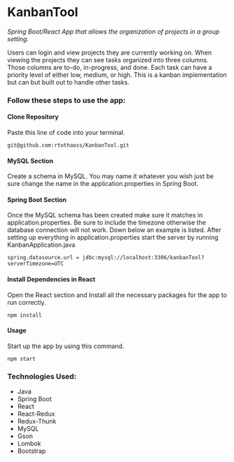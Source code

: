 # KanbanTool
*Spring Boot/React App that allows the organization of projects in a group setting.*

<!--![alt text](https://media.giphy.com/media/U6k41BdMeH83hH7y5H/giphy.gif 'Picutre App in Action')-->

Users can login and view projects they are currently working on. When viewing the projects they can see tasks organized into three columns. Those columns are to-do, in-progress, and done. Each task can have a priority level of either low, medium, or high. This is a kanban implementation but can but built out to handle other tasks.

### Follow these steps to use the app:

#### Clone Repository
Paste this line of code into your terminal.

`` git@github.com:rtothaoss/KanbanTool.git ``



#### MySQL Section

Create a schema in MySQL. You may name it whatever you wish just be sure change the name in the application.properties in Spring Boot.



#### Spring Boot Section

Once the MySQL schema has been created make sure it matches in application.properties. Be sure to include the timezone otherwise the database connection will not work. Down below an example is listed. After setting up everything in application.properties start the server by running KanbanApplication.java

`` spring.datasource.url = jdbc:mysql://localhost:3306/kanbanTool?serverTimezone=UTC ``


#### Install Dependencies in React
Open the React section and Install all the necessary packages for the app to run correctly.

`` npm install ``

#### Usage 
Start up the app by using this command.

`` npm start ``

### Technologies Used:
* Java
* Spring Boot
* React
* React-Redux
* Redux-Thunk
* MySQL
* Gson
* Lombok
* Bootstrap

